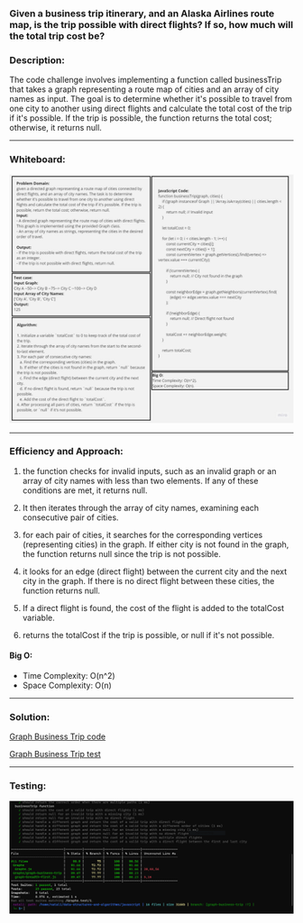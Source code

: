 ### Given a business trip itinerary, and an Alaska Airlines route map, is the trip possible with direct flights? If so, how much will the total trip cost be?

### Description:
The code challenge involves implementing a function called businessTrip that takes a graph representing a route map of cities and an array of city names as input. The goal is to determine whether it's possible to travel from one city to another using direct flights and calculate the total cost of the trip if it's possible. If the trip is possible, the function returns the total cost; otherwise, it returns null.
_ _ _
### Whiteboard:
![white board](./image-2.png)
_ _ _
### Efficiency and Approach:
1. the function checks for invalid inputs, such as an invalid graph or an array of city names with less than two elements. If any of these conditions are met, it returns null.

2. It then iterates through the array of city names, examining each consecutive pair of cities.

3. for each pair of cities, it searches for the corresponding vertices (representing cities) in the graph. If either city is not found in the graph, the function returns null since the trip is not possible.

4. it looks for an edge (direct flight) between the current city and the next city in the graph. If there is no direct flight between these cities, the function returns null.

5. If a direct flight is found, the cost of the flight is added to the totalCost variable.

6. returns the totalCost if the trip is possible, or null if it's not possible.

#### Big O:
- Time Complexity: O(n^2)
- Space Complexity: O(n)
_ _ _
### Solution:
[Graph Business Trip code](./graph-breadth-first.js)

[Graph Business Trip test](../Graphs.test.js)
_ _ _
### Testing:
![tests](./Capture.PNG)
